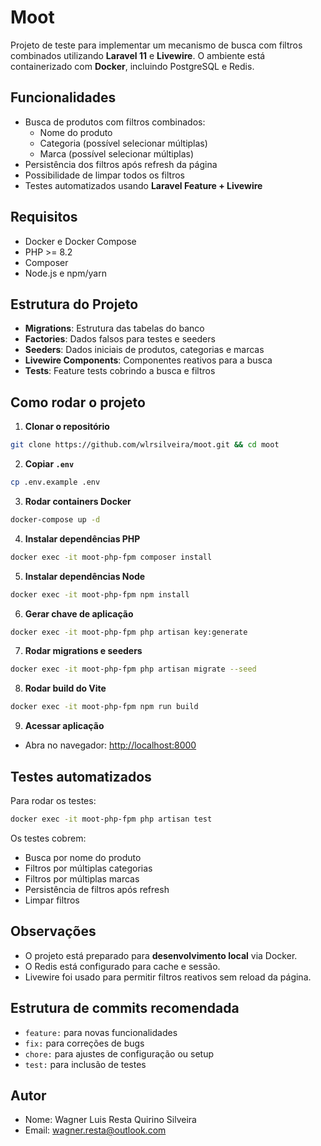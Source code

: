 # Moot

Projeto de teste para implementar um mecanismo de busca com filtros combinados utilizando **Laravel 11** e **Livewire**.
O ambiente está containerizado com **Docker**, incluindo PostgreSQL e Redis.

## Funcionalidades

- Busca de produtos com filtros combinados:
  - Nome do produto
  - Categoria (possível selecionar múltiplas)
  - Marca (possível selecionar múltiplas)
- Persistência dos filtros após refresh da página
- Possibilidade de limpar todos os filtros
- Testes automatizados usando **Laravel Feature + Livewire**

## Requisitos

- Docker e Docker Compose
- PHP >= 8.2
- Composer
- Node.js e npm/yarn

## Estrutura do Projeto

- **Migrations**: Estrutura das tabelas do banco
- **Factories**: Dados falsos para testes e seeders
- **Seeders**: Dados iniciais de produtos, categorias e marcas
- **Livewire Components**: Componentes reativos para a busca
- **Tests**: Feature tests cobrindo a busca e filtros

## Como rodar o projeto

1. **Clonar o repositório**
```bash
git clone https://github.com/wlrsilveira/moot.git && cd moot
```

2. **Copiar `.env`**
```bash
cp .env.example .env
```

3. **Rodar containers Docker**
```bash
docker-compose up -d
```

4. **Instalar dependências PHP**
```bash
docker exec -it moot-php-fpm composer install
```

5. **Instalar dependências Node**
```bash
docker exec -it moot-php-fpm npm install
```

6. **Gerar chave de aplicação**
```bash
docker exec -it moot-php-fpm php artisan key:generate
```

7. **Rodar migrations e seeders**
```bash
docker exec -it moot-php-fpm php artisan migrate --seed
```

8. **Rodar build do Vite**
```bash
docker exec -it moot-php-fpm npm run build
```

9. **Acessar aplicação**
- Abra no navegador: [http://localhost:8000](http://localhost:8000)

## Testes automatizados

Para rodar os testes:
```bash
docker exec -it moot-php-fpm php artisan test
```

Os testes cobrem:
- Busca por nome do produto
- Filtros por múltiplas categorias
- Filtros por múltiplas marcas
- Persistência de filtros após refresh
- Limpar filtros

## Observações

- O projeto está preparado para **desenvolvimento local** via Docker.
- O Redis está configurado para cache e sessão.
- Livewire foi usado para permitir filtros reativos sem reload da página.

## Estrutura de commits recomendada

- `feature:` para novas funcionalidades
- `fix:` para correções de bugs
- `chore:` para ajustes de configuração ou setup
- `test:` para inclusão de testes

## Autor

- Nome: Wagner Luis Resta Quirino Silveira
- Email: wagner.resta@outlook.com